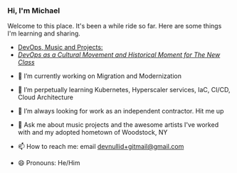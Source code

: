 ### Hi, I'm Michael

Welcome to this place. It's been a while ride so far. Here are some things I'm learning and sharing.
* [DevOps, Music and Projects:](https://michaelcolletti.github.io/project-newjam/)
* [*DevOps as a Cultural Movement and Historical Moment for The New Class*](https://michaelcolletti.github.io/devops-writings)
<!--
**michaelcolletti/michaelcolletti** is a ✨ _special_ ✨ repository because its `README.md` (this file) appears on your GitHub profile.

Here are some ideas to get you started:
-->

- 🔭 I’m currently working on Migration and Modernization

- 🌱 I’m perpetually learning Kubernetes, Hyperscaler services, IaC, CI/CD, Cloud Architecture

- 👯 I’m always looking for work as an independent contractor. Hit me up

- 💬 Ask me about music projects and the awesome artists I've worked with and my adopted hometown of Woodstock, NY

- 📫 How to reach me: email devnullid+gitmail@gmail.com

- 😄 Pronouns: He/Him


<!--
- ⚡ Fun fact: 
-->
